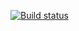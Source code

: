 [![Build status](https://ci.appveyor.com/api/projects/status/93v9yf7ist6dlb3r/branch/master?svg=true)](https://ci.appveyor.com/project/Stegur/ahj-2-1-popovers/branch/master)
